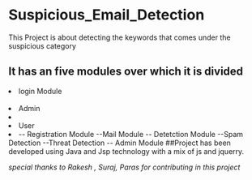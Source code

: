 # Suspicious_Email_Detection
This Project is about detecting the keywords that comes under the suspicious category
## It has an five modules over which it is divided
  <li> login Module</li></br>
    <li>Admin<li>
    <li>User<li>
  -- Registration Module
    --Mail Module
  -- Detetction Module
    --Spam Detection
    --Threat Detection
  -- Admin Module
  ##Project has been developed using Java and Jsp technology with a mix of js and jquerry.
  
  
  _special thanks to Rakesh , Suraj, Paras for contributing in this project_
   
   

